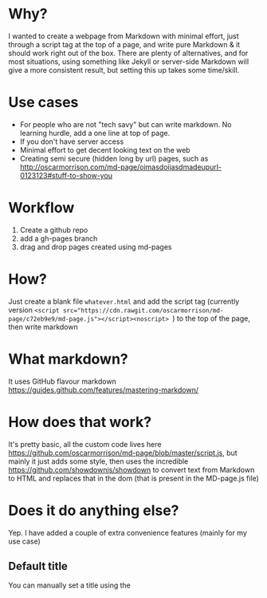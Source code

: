 # Why?

I wanted to create a webpage from Markdown with minimal effort, just through a script tag at the top of a page, and write pure Markdown & it should work right out of the box. There are plenty of alternatives, and for most situations, using something like Jekyll or server-side Markdown will give a more consistent result, but setting this up takes some time/skill.

# Use cases
- For people who are not "tech savy" but can write markdown. No learning hurdle, add a one line at top of page.
- If you don't have server access
- Minimal effort to get decent looking text on the web
- Creating semi secure (hidden long by url) pages, such as http://oscarmorrison.com/md-page/oimasdoijasdmadeupurl-0123123#stuff-to-show-you

# Workflow
1. Create a github repo
2. add a gh-pages branch
3. drag and drop pages created using md-pages

# How?
Just create a blank file `whatever.html` and add the script tag (currently version `<script src="https://cdn.rawgit.com/oscarmorrison/md-page/c72eb9e9/md-page.js"></script><noscript>
`) to the top of the page, then write markdown

# What markdown?
It uses GitHub flavour markdown https://guides.github.com/features/mastering-markdown/

# How does that work?
It's pretty basic, all the custom code lives here https://github.com/oscarmorrison/md-page/blob/master/script.js, but mainly it just adds some style, then uses the incredible https://github.com/showdownjs/showdown to convert text from Markdown to HTML and replaces that in the dom  (that is present in the MD-page.js file)


# Does it do anything else?
Yep. I have added a couple of extra convenience features (mainly for my use case)

## Default title
You can manually set a title using the <title> tag. Otherwise, it will use the first dom element (e.g., a header if you start with a header).

## Open external urls externally
It modifies any link and checks it against the current host, and if it's a different link or not relative, it will add a `target="_blank"` to the link. All other links with the same hostname, or starting with `/`, `./`, `#` will not open in a new window.

## Add underline to markdown
Not sure why GitHub doesn't have this, but it's nice `___underline___`

## Styles
This adds some basic styles to the header. Mainly it just changes the font family, and the minimal amount of styles for each of the markdown features

## Deeplink to ids
Added a bit of code to be able to deep link to in page headers e.g., http://oscarmorrison.com/md-page/#tables

# Other resources

## Converter library
https://github.com/showdownjs/showdown

## List of supported emojis
https://github.com/showdownjs/showdown/wiki/Emojis


# More docs
- [Basic style](https://github.com/oscarmorrison/md-page/blob/master/docs/basic_style.md)
- [Custom style](https://github.com/oscarmorrison/md-page/blob/master/docs/custom_style.md)
- [Custom title](https://github.com/oscarmorrison/md-page/blob/master/docs/custom_title.md)
